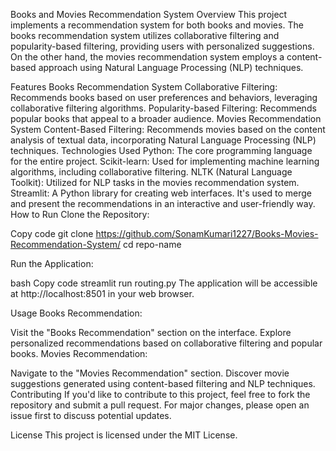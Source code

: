 
Books and Movies Recommendation System
Overview
This project implements a recommendation system for both books and movies. The books recommendation system utilizes collaborative filtering and popularity-based filtering, providing users with personalized suggestions. On the other hand, the movies recommendation system employs a content-based approach using Natural Language Processing (NLP) techniques.

Features
Books Recommendation System
Collaborative Filtering: Recommends books based on user preferences and behaviors, leveraging collaborative filtering algorithms.
Popularity-based Filtering: Recommends popular books that appeal to a broader audience.
Movies Recommendation System
Content-Based Filtering: Recommends movies based on the content analysis of textual data, incorporating Natural Language Processing (NLP) techniques.
Technologies Used
Python: The core programming language for the entire project.
Scikit-learn: Used for implementing machine learning algorithms, including collaborative filtering.
NLTK (Natural Language Toolkit): Utilized for NLP tasks in the movies recommendation system.
Streamlit: A Python library for creating web interfaces. It's used to merge and present the recommendations in an interactive and user-friendly way.
How to Run
Clone the Repository:

Copy code
git clone https://github.com/SonamKumari1227/Books-Movies-Recommendation-System/
cd repo-name

Run the Application:

bash
Copy code
streamlit run routing.py
The application will be accessible at http://localhost:8501 in your web browser.

Usage
Books Recommendation:

Visit the "Books Recommendation" section on the interface.
Explore personalized recommendations based on collaborative filtering and popular books.
Movies Recommendation:

Navigate to the "Movies Recommendation" section.
Discover movie suggestions generated using content-based filtering and NLP techniques.
Contributing
If you'd like to contribute to this project, feel free to fork the repository and submit a pull request. For major changes, please open an issue first to discuss potential updates.

License
This project is licensed under the MIT License.

